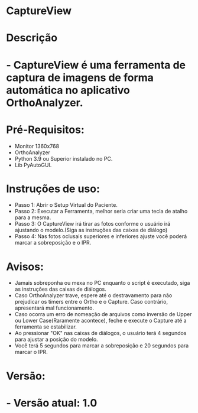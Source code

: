 # CaptureView

<h1>Descrição<h1>

<p>- CaptureView é uma ferramenta de captura de imagens de forma automática no aplicativo OrthoAnalyzer.<p>

<h1>Pré-Requisitos:</h1>

- Monitor 1360x768
- OrthoAnalyzer
- Python 3.9 ou Superior instalado no PC.
- Lib PyAutoGUI.

<h1>Instruções de uso:</h1>

- Passo 1: Abrir o Setup Virtual do Paciente.
- Passo 2: Executar a Ferramenta, melhor seria criar uma tecla de atalho para a mesma.
- Passo 3: O CaptureView irá tirar as fotos conforme o usuário irá ajustando o modelo.(Siga as instruções das caixas de diálogo)
- Passo 4: Nas fotos oclusais superiores e inferiores ajuste você poderá marcar a sobreposição e o IPR.

<h1>Avisos:</h1>

- Jamais sobreponha ou mexa no PC enquanto o script é executado, siga as instruções das caixas de diálogos.
- Caso OrthoAnalyzer trave, espere até o destravamento para não prejudicar os timers entre o Ortho e o Capture. Caso contrário, apresentará mal funcionamento.
- Caso ocorra um erro de nomeação de arquivos como inversão de Upper ou Lower Case(Raramente acontece), feche e execute o Capture até a ferramenta se estabilizar.
- Ao pressionar "OK" nas caixas de diálogos, o usuário terá 4 segundos para ajustar a posição do modelo.
- Você terá 5 segundos para marcar a sobreposição e 20 segundos para marcar o IPR.

<h1>Versão:<h1>
- Versão atual: 1.0
